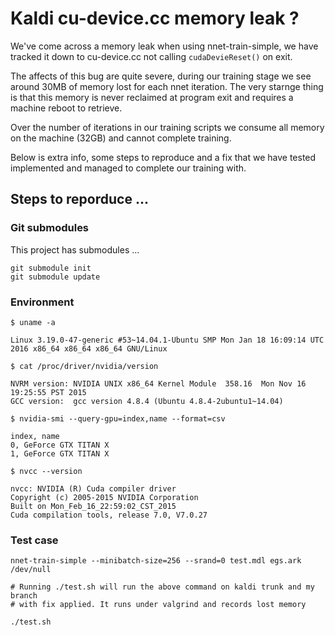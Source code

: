 # Kaldi cu-device.cc memory leak ?

We've come across a memory leak when using nnet-train-simple, we have tracked it 
down to cu-device.cc not calling `cudaDevieReset()` on exit.

The affects of this bug are quite severe, during our training stage we see
around 30MB of memory lost for each nnet iteration. The very starnge thing is
that this memory is never reclaimed at program exit and requires a machine
reboot to retrieve.

Over the number of iterations in our training scripts we consume all memory on
the machine (32GB) and cannot complete training.

Below is extra info, some steps to reproduce and a fix that we have tested
implemented and managed to complete our training with.

## Steps to reporduce ...

### Git submodules

This project has submodules ...

    git submodule init
    git submodule update

### Environment

    $ uname -a

    Linux 3.19.0-47-generic #53~14.04.1-Ubuntu SMP Mon Jan 18 16:09:14 UTC 2016 x86_64 x86_64 x86_64 GNU/Linux

    $ cat /proc/driver/nvidia/version

    NVRM version: NVIDIA UNIX x86_64 Kernel Module  358.16  Mon Nov 16 19:25:55 PST 2015
    GCC version:  gcc version 4.8.4 (Ubuntu 4.8.4-2ubuntu1~14.04)

    $ nvidia-smi --query-gpu=index,name --format=csv

    index, name
    0, GeForce GTX TITAN X
    1, GeForce GTX TITAN X

    $ nvcc --version

    nvcc: NVIDIA (R) Cuda compiler driver
    Copyright (c) 2005-2015 NVIDIA Corporation
    Built on Mon_Feb_16_22:59:02_CST_2015
    Cuda compilation tools, release 7.0, V7.0.27

### Test case

    nnet-train-simple --minibatch-size=256 --srand=0 test.mdl egs.ark /dev/null

    # Running ./test.sh will run the above command on kaldi trunk and my branch
    # with fix applied. It runs under valgrind and records lost memory

    ./test.sh
